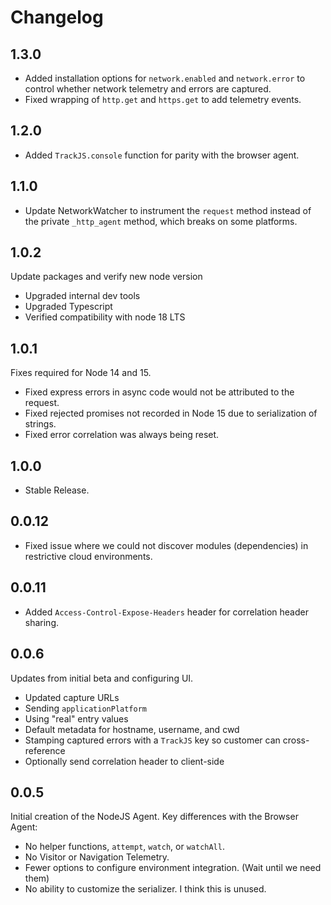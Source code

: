# Changelog

## 1.3.0

- Added installation options for `network.enabled` and `network.error` to control whether network telemetry and errors are captured.
- Fixed wrapping of `http.get` and `https.get` to add telemetry events.

## 1.2.0

- Added `TrackJS.console` function for parity with the browser agent.

## 1.1.0

- Update NetworkWatcher to instrument the `request` method instead of the private `_http_agent` method, which breaks on some platforms.

## 1.0.2

Update packages and verify new node version

- Upgraded internal dev tools
- Upgraded Typescript
- Verified compatibility with node 18 LTS

## 1.0.1

Fixes required for Node 14 and 15.

- Fixed express errors in async code would not be attributed to the request.
- Fixed rejected promises not recorded in Node 15 due to serialization of strings.
- Fixed error correlation was always being reset.

## 1.0.0

- Stable Release.

## 0.0.12

- Fixed issue where we could not discover modules (dependencies) in restrictive cloud environments.

## 0.0.11

- Added `Access-Control-Expose-Headers` header for correlation header sharing.

## 0.0.6

Updates from initial beta and configuring UI.

- Updated capture URLs
- Sending `applicationPlatform`
- Using "real" entry values
- Default metadata for hostname, username, and cwd
- Stamping captured errors with a `TrackJS` key so customer can cross-reference
- Optionally send correlation header to client-side

## 0.0.5

Initial creation of the NodeJS Agent. Key differences with the Browser Agent:

- No helper functions, `attempt`, `watch`, or `watchAll`.
- No Visitor or Navigation Telemetry.
- Fewer options to configure environment integration. (Wait until we need them)
- No ability to customize the serializer. I think this is unused.
